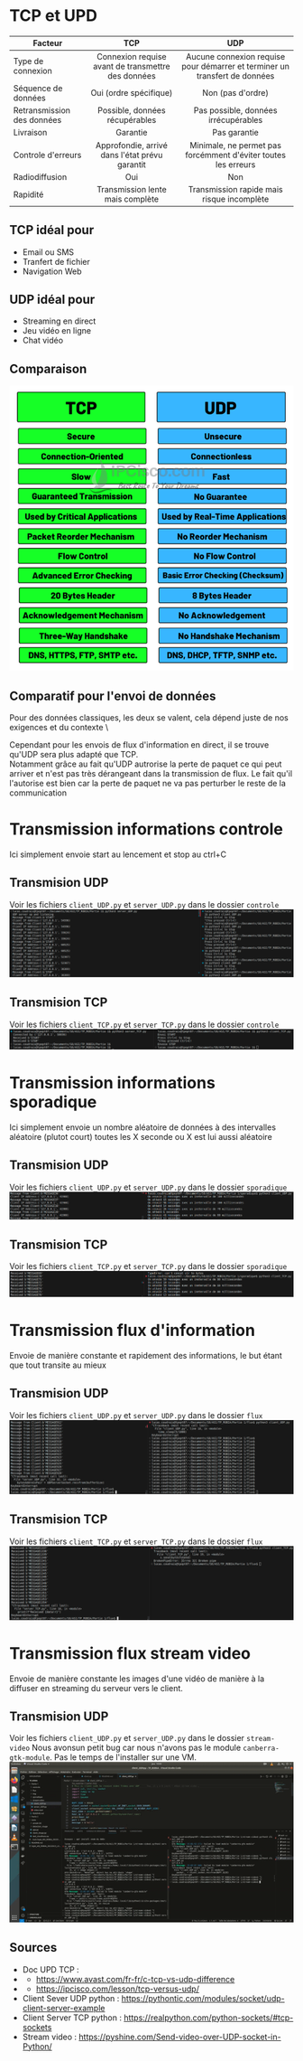 # TCP et UPD 
|   Facteur   |   TCP |   UDP 
|---    |:-:    |:-:    
|   Type de connexion  |   Connexion requise avant de transmettre des données   |  Aucune connexion requise pour démarrer et terminer un transfert de données
|   Séquence de données   |   Oui (ordre spécifique)  |   Non (pas d'ordre)
|   Retransmission des données  |   Possible, données récupérables   |   Pas possible, données irrécupérables
|   Livraison  |   Garantie   |   Pas garantie
|   Controle d'erreurs  |   Approfondie, arrivé dans l'état prévu garantit   |   Minimale, ne permet pas forcémment d'éviter toutes les erreurs
|   Radiodiffusion  |   Oui   |   Non
|   Rapidité  |   Transmission lente mais complète   |   Transmission rapide mais risque incomplète
 
## TCP idéal pour 
- Email ou SMS
- Tranfert de fichier
- Navigation Web

## UDP idéal pour 
- Streaming en direct
- Jeu vidéo en ligne
- Chat vidéo

## Comparaison
![Comparison](img/tcp-vs-udp-comparison-ipcisco.com_.png)

## Comparatif pour l'envoi de données
Pour des données classiques, les deux se valent, cela dépend juste de nos exigences et du contexte \

Cependant pour les envois de flux d'information en direct, il se trouve qu'UDP sera plus adapté que TCP. \
Notamment grâce au fait qu'UDP autrorise la perte de paquet ce qui peut arriver et n'est pas très dérangeant dans la transmission de flux. Le fait qu'il l'autorise est bien car la perte de paquet ne va pas perturber le reste de la communication

# Transmission informations controle
Ici simplement envoie start au lencement et stop au ctrl+C
## Transmision UDP
Voir les fichiers `client_UDP.py` et `server_UDP.py` dans le dossier `controle`
![Client server UDP](img/client_server_udp.png)
## Transmision TCP
Voir les fichiers `client_TCP.py` et `server_TCP.py` dans le dossier `controle`
![Client server TCP](img/client_server_tcp.png)

# Transmission informations sporadique
Ici simplement envoie un nombre aléatoire de données à des intervalles aléatoire (plutot court) toutes les X seconde ou X est lui aussi aléatoire
## Transmision UDP
Voir les fichiers `client_UDP.py` et `server_UDP.py` dans le dossier `sporadique`
![Client server UDP](img/client_server_UDP_sporadique.png)
## Transmision TCP
Voir les fichiers `client_TCP.py` et `server_TCP.py` dans le dossier `sporadique`
![Client server TCP](img/client_server_TCP_sporadique.png)

# Transmission flux d'information
Envoie de manière constante et rapidement des informations, le but étant que tout transite au mieux
## Transmision UDP
Voir les fichiers `client_UDP.py` et `server_UDP.py` dans le dossier `flux`
![Client server UDP](img/client_server_UDP_flux.png)
## Transmision TCP
Voir les fichiers `client_TCP.py` et `server_TCP.py` dans le dossier `flux`
![Client server TCP](img/client_server_TCP_flux.png)

# Transmission flux stream video
Envoie de manière constante les images d'une vidéo de manière à la diffuser en streaming du serveur vers le client.
## Transmision UDP
Voir les fichiers `client_UDP.py` et `server_UDP.py` dans le dossier `stream-video`
Nous avonsun petit bug car nous n'avons pas le module `canberra-gtk-module`. Pas le temps de l'installer sur une VM.
![Client server stream video](img/stream-video.gif)

## Sources 
- Doc UPD TCP : 
- - https://www.avast.com/fr-fr/c-tcp-vs-udp-difference
- - https://ipcisco.com/lesson/tcp-versus-udp/
- Client Sever UDP python : https://pythontic.com/modules/socket/udp-client-server-example
- Client Server TCP python : https://realpython.com/python-sockets/#tcp-sockets
- Stream video : https://pyshine.com/Send-video-over-UDP-socket-in-Python/
